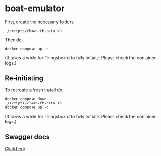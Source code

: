 # boat-emulator

First, create the necessary folders

```
./scripts/chown-tb-data.sh
```

Then do

```
docker compose up -d
```

(It takes a while for Thingsboard to fully initiate. Please check the container logs.)

## Re-initiating

To recreate a fresh install do:

```
docker compose down
./scripts/clean-tb-data.sh
docker compose up -d
```

(It takes a while for Thingsboard to fully initiate. Please check the container logs.)

## Swagger docs

[Click here](http://localhost:8080/swagger-ui/)

